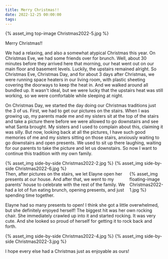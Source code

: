 ```yaml
---
title: Merry Christmas!!
date: 2022-12-25 00:00:00
tags:
---
```


{% asset_img top-image Christmas2022-5.jpg %}
<div class="post-body">
Merry Christmas!! 

<br>
<!--more-->

We had a relaxing, and also a somewhat atypical Christmas this year. 
On Christmas Eve, we had some friends over for brunch. Well, about 30 minutes before they arrived here that morning, our heat went out on our main floor and basement levels. Luckily, the upstairs remained alright. So Christmas Eve, Christmas Day, and for about 3 days after Christmas, we were running space heaters in our living room, with plastic sheeting covering the doorways to keep the heat in. And we walked around all bundled up. It wasn't ideal, but we were lucky that the upstairs heat was still working, so we were comfortable while sleeping at night. 

On Christmas Day, we started the day doing our Christmas traditions just the 3 of us. First, we had to get our pictures on the stairs. When I was growing up, my parents made me and my sisters sit at the top of the stairs and take a picture there before we were allowed to go downstairs and see what Santa brought. My sisters and I used to complain about this, claiming it was silly. But now, looking back at all the pictures, I have such good memories of me and my sisters sitting on those stairs, anxiously waiting to go downstairs and open presents. We used to sit up there laughing, waiting for our parents to take the picture and let us downstairs. So now I want to continue this tradition with my own family. 

<div style="display:flex;">
    {% asset_img side-by-side Christmas2022-2.jpg %}
    {% asset_img side-by-side Christmas2022-6.jpg %}
</div>

<div style="display:flex;">
Then, after pictures on the stairs, we let Elayne open her presents at our house. 
And after that, we went to my parents' house to celebrate with the rest of the family. We had a lot of fun eating brunch, opening presents, and just spending time together. 
<div>
    {% asset_img floating-image Christmas2022-1.jpg %}
</div>
</div>

Elayne had so many presents to open! I think she got a little overwhelmed, but she definitely enjoyed herself! The biggest hit was her own rocking chair. She immediately crawled up into it and started rocking. It was very cute. And she looked so proud of herself for getting it to rock back and forth. 

<div style="display:flex;">
    {% asset_img side-by-side Christmas2022-4.jpg %}
    {% asset_img side-by-side Christmas2022-3.jpg %}
</div>

I hope every else had a Christmas just as enjoyable as ours! 

<br>
</div>

<br>
